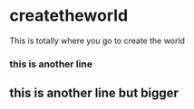 # createtheworld

This is totally where you go to create the world

### this is another line

## this is another line but bigger
